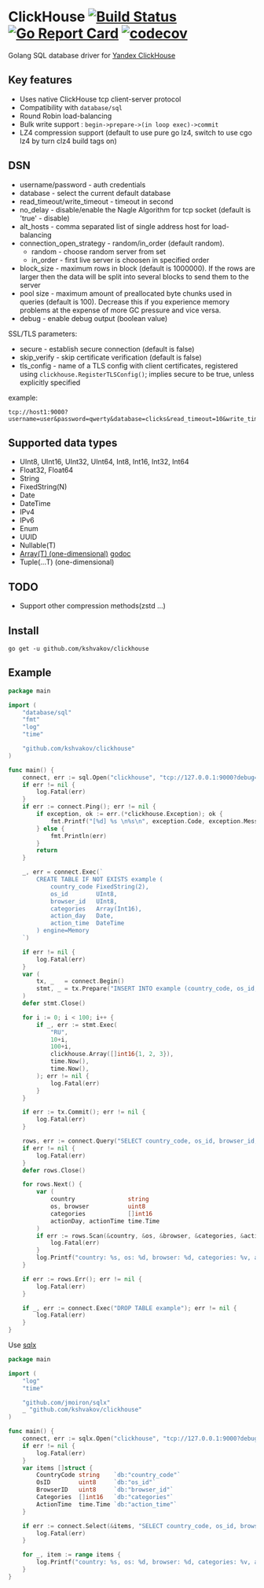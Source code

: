# ClickHouse [![Build Status](https://travis-ci.org/kshvakov/clickhouse.svg?branch=master)](https://travis-ci.org/kshvakov/clickhouse) [![Go Report Card](https://goreportcard.com/badge/github.com/kshvakov/clickhouse)](https://goreportcard.com/report/github.com/kshvakov/clickhouse) [![codecov](https://codecov.io/gh/kshvakov/clickhouse/branch/master/graph/badge.svg)](https://codecov.io/gh/kshvakov/clickhouse)

Golang SQL database driver for [Yandex ClickHouse](https://clickhouse.yandex/)

## Key features

* Uses native ClickHouse tcp client-server protocol
* Compatibility with `database/sql`
* Round Robin load-balancing
* Bulk write support :  `begin->prepare->(in loop exec)->commit`
* LZ4 compression support (default to use pure go lz4, switch to use cgo lz4 by turn clz4 build tags on)

## DSN

* username/password - auth credentials
* database - select the current default database
* read_timeout/write_timeout - timeout in second
* no_delay   - disable/enable the Nagle Algorithm for tcp socket (default is 'true' - disable)
* alt_hosts  - comma separated list of single address host for load-balancing
* connection_open_strategy - random/in_order (default random).
    * random   - choose random server from set
    * in_order - first live server is choosen in specified order
* block_size - maximum rows in block (default is 1000000). If the rows are larger then the data will be split into several blocks to send them to the server
* pool size - maximum amount of preallocated byte chunks used in queries (default is 100). Decrease this if you experience memory problems at the expense of more GC pressure and vice versa.
* debug - enable debug output (boolean value)

SSL/TLS parameters:

* secure - establish secure connection (default is false)
* skip_verify - skip certificate verification (default is false)
* tls_config - name of a TLS config with client certificates, registered using `clickhouse.RegisterTLSConfig()`; implies secure to be true, unless explicitly specified

example:
```
tcp://host1:9000?username=user&password=qwerty&database=clicks&read_timeout=10&write_timeout=20&alt_hosts=host2:9000,host3:9000
```

## Supported data types

* UInt8, UInt16, UInt32, UInt64, Int8, Int16, Int32, Int64
* Float32, Float64
* String
* FixedString(N)
* Date
* DateTime
* IPv4
* IPv6
* Enum
* UUID
* Nullable(T)
* [Array(T) (one-dimensional)](https://clickhouse.yandex/reference_en.html#Array(T)) [godoc](https://godoc.org/github.com/kshvakov/clickhouse#Array)
* Tuple(...T) (one-dimensional)

## TODO

* Support other compression methods(zstd ...)

## Install
```
go get -u github.com/kshvakov/clickhouse
```

## Example
```go
package main

import (
	"database/sql"
	"fmt"
	"log"
	"time"

	"github.com/kshvakov/clickhouse"
)

func main() {
	connect, err := sql.Open("clickhouse", "tcp://127.0.0.1:9000?debug=true")
	if err != nil {
		log.Fatal(err)
	}
	if err := connect.Ping(); err != nil {
		if exception, ok := err.(*clickhouse.Exception); ok {
			fmt.Printf("[%d] %s \n%s\n", exception.Code, exception.Message, exception.StackTrace)
		} else {
			fmt.Println(err)
		}
		return
	}

	_, err = connect.Exec(`
		CREATE TABLE IF NOT EXISTS example (
			country_code FixedString(2),
			os_id        UInt8,
			browser_id   UInt8,
			categories   Array(Int16),
			action_day   Date,
			action_time  DateTime
		) engine=Memory
	`)

	if err != nil {
		log.Fatal(err)
	}
	var (
		tx, _   = connect.Begin()
		stmt, _ = tx.Prepare("INSERT INTO example (country_code, os_id, browser_id, categories, action_day, action_time) VALUES (?, ?, ?, ?, ?, ?)")
	)
	defer stmt.Close()

	for i := 0; i < 100; i++ {
		if _, err := stmt.Exec(
			"RU",
			10+i,
			100+i,
			clickhouse.Array([]int16{1, 2, 3}),
			time.Now(),
			time.Now(),
		); err != nil {
			log.Fatal(err)
		}
	}

	if err := tx.Commit(); err != nil {
		log.Fatal(err)
	}

	rows, err := connect.Query("SELECT country_code, os_id, browser_id, categories, action_day, action_time FROM example")
	if err != nil {
		log.Fatal(err)
	}
	defer rows.Close()

	for rows.Next() {
		var (
			country               string
			os, browser           uint8
			categories            []int16
			actionDay, actionTime time.Time
		)
		if err := rows.Scan(&country, &os, &browser, &categories, &actionDay, &actionTime); err != nil {
			log.Fatal(err)
		}
		log.Printf("country: %s, os: %d, browser: %d, categories: %v, action_day: %s, action_time: %s", country, os, browser, categories, actionDay, actionTime)
	}

	if err := rows.Err(); err != nil {
		log.Fatal(err)
	}

	if _, err := connect.Exec("DROP TABLE example"); err != nil {
		log.Fatal(err)
	}
}
```

Use [sqlx](https://github.com/jmoiron/sqlx)

```go
package main

import (
	"log"
	"time"

	"github.com/jmoiron/sqlx"
	_ "github.com/kshvakov/clickhouse"
)

func main() {
	connect, err := sqlx.Open("clickhouse", "tcp://127.0.0.1:9000?debug=true")
	if err != nil {
		log.Fatal(err)
	}
	var items []struct {
		CountryCode string    `db:"country_code"`
		OsID        uint8     `db:"os_id"`
		BrowserID   uint8     `db:"browser_id"`
		Categories  []int16   `db:"categories"`
		ActionTime  time.Time `db:"action_time"`
	}

	if err := connect.Select(&items, "SELECT country_code, os_id, browser_id, categories, action_time FROM example"); err != nil {
		log.Fatal(err)
	}

	for _, item := range items {
		log.Printf("country: %s, os: %d, browser: %d, categories: %v, action_time: %s", item.CountryCode, item.OsID, item.BrowserID, item.Categories, item.ActionTime)
	}
}
```
